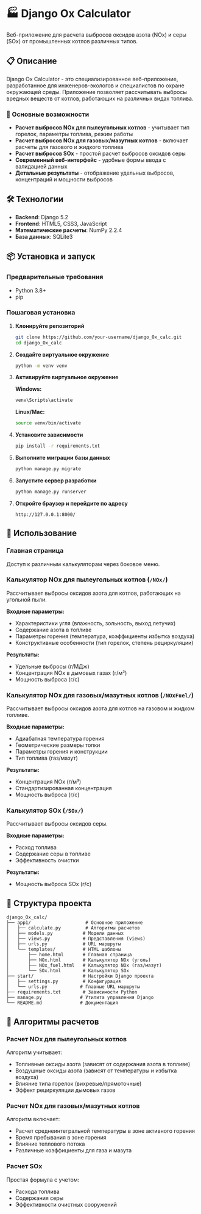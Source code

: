 # 🏭 Django Ox Calculator

Веб-приложение для расчета выбросов оксидов азота (NOx) и серы (SOx) от промышленных котлов различных типов.

## 📋 Описание

Django Ox Calculator - это специализированное веб-приложение, разработанное для инженеров-экологов и специалистов по охране окружающей среды. Приложение позволяет рассчитывать выбросы вредных веществ от котлов, работающих на различных видах топлива.

### 🎯 Основные возможности

- **Расчет выбросов NOx для пылеугольных котлов** - учитывает тип горелок, параметры топлива, режим работы
- **Расчет выбросов NOx для газовых/мазутных котлов** - включает расчеты для газового и жидкого топлива
- **Расчет выбросов SOx** - простой расчет выбросов оксидов серы
- **Современный веб-интерфейс** - удобные формы ввода с валидацией данных
- **Детальные результаты** - отображение удельных выбросов, концентраций и мощности выбросов

## 🛠 Технологии

- **Backend**: Django 5.2
- **Frontend**: HTML5, CSS3, JavaScript
- **Математические расчеты**: NumPy 2.2.4
- **База данных**: SQLite3

## 📦 Установка и запуск

### Предварительные требования

- Python 3.8+
- pip

### Пошаговая установка

1. **Клонируйте репозиторий**
   ```bash
   git clone https://github.com/your-username/django_Ox_calc.git
   cd django_Ox_calc
   ```

2. **Создайте виртуальное окружение**
   ```bash
   python -m venv venv
   ```

3. **Активируйте виртуальное окружение**
   
   **Windows:**
   ```bash
   venv\Scripts\activate
   ```
   
   **Linux/Mac:**
   ```bash
   source venv/bin/activate
   ```

4. **Установите зависимости**
   ```bash
   pip install -r requirements.txt
   ```

5. **Выполните миграции базы данных**
   ```bash
   python manage.py migrate
   ```

6. **Запустите сервер разработки**
   ```bash
   python manage.py runserver
   ```

7. **Откройте браузер и перейдите по адресу**
   ```
   http://127.0.0.1:8000/
   ```

## 🚀 Использование

### Главная страница
Доступ к различным калькуляторам через боковое меню.

### Калькулятор NOx для пылеугольных котлов (`/NOx/`)
Рассчитывает выбросы оксидов азота для котлов, работающих на угольной пыли.

**Входные параметры:**
- Характеристики угля (влажность, зольность, выход летучих)
- Содержание азота в топливе
- Параметры горения (температура, коэффициенты избытка воздуха)
- Конструктивные особенности (тип горелок, степень рециркуляции)

**Результаты:**
- Удельные выбросы (г/МДж)
- Концентрация NOx в дымовых газах (г/м³)
- Мощность выброса (г/с)

### Калькулятор NOx для газовых/мазутных котлов (`/NOxFuel/`)
Рассчитывает выбросы оксидов азота для котлов на газовом и жидком топливе.

**Входные параметры:**
- Адиабатная температура горения
- Геометрические размеры топки
- Параметры горения и конструкции
- Тип топлива (газ/мазут)

**Результаты:**
- Концентрация NOx (г/м³)
- Стандартизированная концентрация
- Мощность выброса (г/с)

### Калькулятор SOx (`/SOx/`)
Рассчитывает выбросы оксидов серы.

**Входные параметры:**
- Расход топлива
- Содержание серы в топливе
- Эффективность очистки

**Результаты:**
- Мощность выброса SOx (г/с)

## 📁 Структура проекта

```
django_Ox_calc/
├── app1/                    # Основное приложение
│   ├── calculate.py         # Алгоритмы расчетов
│   ├── models.py           # Модели данных
│   ├── views.py            # Представления (views)
│   ├── urls.py             # URL маршруты
│   └── templates/          # HTML шаблоны
│       ├── home.html       # Главная страница
│       ├── NOx.html        # Калькулятор NOx (уголь)
│       ├── NOx_fuel.html   # Калькулятор NOx (газ/мазут)
│       └── SOx.html        # Калькулятор SOx
├── start/                  # Настройки Django проекта
│   ├── settings.py         # Конфигурация
│   └── urls.py            # Главные URL маршруты
├── requirements.txt        # Зависимости Python
├── manage.py              # Утилита управления Django
└── README.md              # Документация
```

## 🔧 Алгоритмы расчетов

### Расчет NOx для пылеугольных котлов
Алгоритм учитывает:
- Топливные оксиды азота (зависят от содержания азота в топливе)
- Воздушные оксиды азота (зависят от температуры и избытка воздуха)
- Влияние типа горелок (вихревые/прямоточные)
- Эффект рециркуляции дымовых газов

### Расчет NOx для газовых/мазутных котлов
Алгоритм включает:
- Расчет среднеинтегральной температуры в зоне активного горения
- Время пребывания в зоне горения
- Влияние теплового потока
- Различные коэффициенты для газа и мазута

### Расчет SOx
Простая формула с учетом:
- Расхода топлива
- Содержания серы
- Эффективности очистных сооружений

